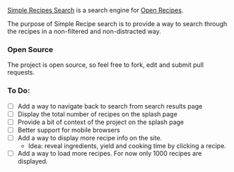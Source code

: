 [Simple Recipes Search](http://www.simplerecipesearch.com/) is a search engine for [Open Recipes](http://openrecip.es/).

The purpose of Simple Recipe search is to provide a way to search through the recipes in a non-filtered and non-distracted way.

### Open Source

The project is open source, so feel free to fork, edit and submit pull requests.

### To Do:

* [ ] Add a way to navigate back to search from search results page
* [ ] Display the total number of recipes on the splash page
* [ ] Provide a bit of context of the project on the splash page
* [ ] Better support for mobile browsers
* [ ] Add a way to display more recipe info on the site.
  * Idea: reveal ingredients, yield and cooking time by clicking a recipe.
* [ ] Add a way to load more recipes. For now only 1000 recipes are displayed.